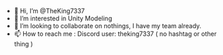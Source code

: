 - 👋 Hi, I’m @TheKing7337
- 👀 I’m interested in Unity Modeling
- 💞️ I’m looking to collaborate on nothings, I have my team already.
- 📫 How to reach me :  Discord user: theking7337   ( no hashtag or other thing )
